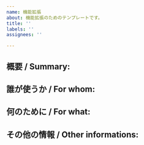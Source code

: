 ```yaml
---
name: 機能拡張
about: 機能拡張のためのテンプレートです。
title: ''
labels: ''
assignees: ''

---
```


## 概要 / Summary:

## 誰が使うか / For whom:

## 何のために / For what:

## その他の情報 / Other informations:
